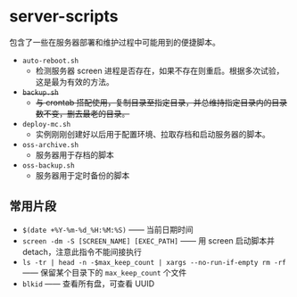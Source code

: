 # server-scripts

包含了一些在服务器部署和维护过程中可能用到的便捷脚本。

- `auto-reboot.sh`
  - 检测服务器 screen 进程是否存在，如果不存在则重启。根据多次试验，这是最为有效的方法。
- ~~`backup.sh`~~
  - ~~与 crontab 搭配使用，复制目录至指定目录，并总维持指定目录内的目录数不变，删去最老的目录。~~
- `deploy-mc.sh`
  - 实例刚刚创建好以后用于配置环境、拉取存档和启动服务器的脚本。
- `oss-archive.sh`
  - 服务器用于存档的脚本
- `oss-backup.sh`
  - 服务器用于定时备份的脚本
  
## 常用片段

- `$(date +%Y-%m-%d_%H:%M:%S)` —— 当前日期时间
- `screen -dm -S [SCREEN_NAME] [EXEC_PATH]` —— 用 screen 启动脚本并 detach，注意此指令不能间接执行
- `ls -tr | head -n -$max_keep_count | xargs --no-run-if-empty rm -rf` —— 保留某个目录下的 `max_keep_count` 个文件
- `blkid` —— 查看所有盘，可查看 UUID